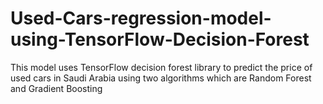 # Used-Cars-regression-model-using-TensorFlow-Decision-Forest
This model uses TensorFlow decision forest library to predict the price of used cars in Saudi Arabia using two algorithms which are Random Forest and Gradient Boosting
